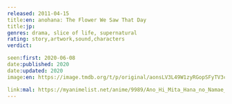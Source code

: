 ```yaml
---
released: 2011-04-15
title:en: anohana: The Flower We Saw That Day
title:jp:
genres: drama, slice of life, supernatural
rating: story,artwork,sound,characters
verdict:

seen:first: 2020-06-08
date:published: 2020
date:updated: 2020
image:en: https://image.tmdb.org/t/p/original/aonsLV3L49W1zyRGopSFyTV3cOu.jpg

link:mal: https://myanimelist.net/anime/9989/Ano_Hi_Mita_Hana_no_Namae_wo_Bokutachi_wa_Mada_Shiranai
---
```

